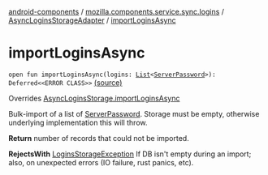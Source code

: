 [android-components](../../index.md) / [mozilla.components.service.sync.logins](../index.md) / [AsyncLoginsStorageAdapter](index.md) / [importLoginsAsync](./import-logins-async.md)

# importLoginsAsync

`open fun importLoginsAsync(logins: `[`List`](https://kotlinlang.org/api/latest/jvm/stdlib/kotlin.collections/-list/index.html)`<`[`ServerPassword`](../-server-password.md)`>): Deferred<<ERROR CLASS>>` [(source)](https://github.com/mozilla-mobile/android-components/blob/master/components/service/sync-logins/src/main/java/mozilla/components/service/sync/logins/AsyncLoginsStorage.kt#L408)

Overrides [AsyncLoginsStorage.importLoginsAsync](../-async-logins-storage/import-logins-async.md)

Bulk-import of a list of [ServerPassword](../-server-password.md).
Storage must be empty, otherwise underlying implementation this will throw.

**Return**
number of records that could not be imported.

**RejectsWith**
[LoginsStorageException](../-logins-storage-exception.md) If DB isn't empty during an import; also, on unexpected errors
(IO failure, rust panics, etc).


